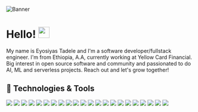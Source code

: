 ![Banner](https://raw.githubusercontent.com/dotjose/EyosiyasTadele/master/profile-banner.png)

# Hello! <img src="https://emoji.slack-edge.com/TB1C3AF1A/party-parrot/f402361e817f5d0d.gif" width="30px">
My name is Eyosiyas Tadele and I'm a software developer/fullstack engineer. I'm from Ethiopia, A.A, currently working at Yellow Card Financial. Big interest in open source software and community and passionated to do AI, ML and serverless projects. Reach out and let's grow together!


## 🔧 Technologies & Tools
![](https://img.shields.io/badge/OS-Apple-Mac?style=flat&logo=apple&logoColor=#999999&color=0D0727)
![](https://img.shields.io/badge/OS-Linux-informational?style=flat&logo=linux&logoColor=black&color=0D0727)
![](https://img.shields.io/badge/Shell-Bash-informational?style=flat&logo=gnu-bash&color=0D0727)
![](https://img.shields.io/badge/Editor-VSCode-informational?style=flat&logo=visual-studio-code&logoColor=blue&color=0D0727)
![](https://img.shields.io/badge/Git-Git%20Kraken-informational?style=flat&logo=GitKraken&color=0D0727)
![](https://img.shields.io/badge/Code-JavaScript-informational?style=flat&logo=javascript&color=0D0727)
![](https://img.shields.io/badge/Framework-React-informational?style=flat&logo=react&color=0D0727)
![](https://img.shields.io/badge/UI-Material-informational?style=flat&logo=Material-UI&logoColor=0081CB&color=0D0727)
![](https://img.shields.io/badge/UI-Bootstrap-informational?style=flat&logo=Bootstrap&logoColor=563D7C&color=0D0727)
![](https://img.shields.io/badge/Framework-Serverless-informational?style=flat&logo=Serverless&color=0D0727)
![](https://img.shields.io/badge/Framework-Nodejs-informational?style=flat&logo=Node.js&logoColor=339933&color=0D0727)
![](https://img.shields.io/badge/Database-Postgres-informational?style=flat&logo=PostgreSQL&logoColor=336791&color=0D0727)
![](https://img.shields.io/badge/Database-MongoDB-informational?style=flat&logo=MongoDB&logoColor=47A248&color=0D0727)
![](https://img.shields.io/badge/CMS-Drupal-informational?style=flat&logo=Drupal&logoColor=0678BE&color=0D0727)
![](https://img.shields.io/badge/Tooling-PostMan-informational?style=flat&logo=PostMan&logoColor=FF6C37&color=0D0727)
![](https://img.shields.io/badge/Tooling-Webpack-informational?style=flat&logo=Webpack&color=0D0727)
![](https://img.shields.io/badge/Tooling-Babel-informational?style=flat&logo=Babel&color=0D0727)
![](https://img.shields.io/badge/SEO-Google%20Search%20Console-informational?style=flat&logo=Google-Search-Console&color=0D0727)
![](https://img.shields.io/badge/Stack-Elastic%20Docker-informational?style=flat&logoColor=2496ED&logo=Docker&color=0D0727)
![](https://img.shields.io/badge/Deployment-Netlify-informational?style=flat&logo=netlify&color=0D0727)
![](https://img.shields.io/badge/Deployment-AWS-informational?style=flat&logo=Amazon-AWS&logoColor=FF9900&color=0D0727)
![](https://img.shields.io/badge/Currency-Bitcoin-informational?style=flat&logo=Bitcoin&logoColor=white&color=0D0727)
